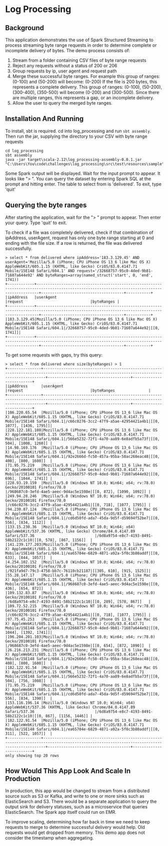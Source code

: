 # Log Processing

## Background

This application demonstrates the use of Spark Structured Streaming to process streaming byte range requests in order
to determine complete or incomplete delivery of bytes. The demo process consists of:

1. Stream from a folder containing CSV files of byte range requests
2. Reject any requests without a status of 200 or 206
3. Group requests by ip, user agent and request path
4. Merge these successful byte ranges. For example this group of ranges: (0-100) and (50-200) will become: (0-200)
    If the file is 200 bytes, this represents a complete delivery. This group of ranges: (0-100), (50-200), (300-400), (350-500)
    will become (0-200) and (300-500). Since there are multiple ranges, this represents a gap, or an incomplete delivery.
5. Allow the user to query the merged byte ranges.

## Installation And Running
To install, sbt is required. cd into log_processing and run `sbt assembly`. Then run the jar, supplying the directory to your CSV with byte range requests
```
cd log_processing
sbt assembly
java -jar target\scala-2.12\log_processing-assembly-0.0.1.jar "C:\Users\You\code\challenges\log_processing\src\test\resources\sample"
```
Some Spark output will be displayed. Wait for the input prompt to appear. It looks like "> ".
You can query the dataset by entering Spark SQL at the prompt and hitting enter. The table to select from is 'delivered'. 
To exit, type 'quit'

## Querying the byte ranges
After starting the application, wait for the "> " prompt to appear. Then enter your query. Type 'quit' to exit.

To check if a file was completely delivered, check if that combination of ipAddress, userAgent, request has only one
byte range starting at 0 and ending with the file size. If a row is returned, the file was delivered successfully.
```
> select * from delivered where ipAddress='183.3.129.45' AND userAgent='Mozilla/5.0 (iPhone; CPU iPhone OS 13_6 like Mac OS X) AppleWebKit/605.1.15 (KHTML, like Gecko) CriOS/83.0.4147.71 Mobile/15E148 Safari/604.1' AND request='/32668757-95c0-4ded-9b81-71607a644e92' AND byteRanges=array(named_struct('start', 0, 'end', 1741))
+------------+---------------------------------------------------------------------------------------------------------------------------------------------+-------------------------------------+-----------+
|ipAddress   |userAgent                                                                                                                                    |request                              |byteRanges |
+------------+---------------------------------------------------------------------------------------------------------------------------------------------+-------------------------------------+-----------+
|183.3.129.45|Mozilla/5.0 (iPhone; CPU iPhone OS 13_6 like Mac OS X) AppleWebKit/605.1.15 (KHTML, like Gecko) CriOS/83.0.4147.71 Mobile/15E148 Safari/604.1|/32668757-95c0-4ded-9b81-71607a644e92|[[0, 1741]]|
+------------+---------------------------------------------------------------------------------------------------------------------------------------------+-------------------------------------+-----------+
```

To get some requests with gaps, try this query:
```
> select * from delivered where size(byteRanges) > 1
+---------------+---------------------------------------------------------------------------------------------------------------------------------------------+-------------------------------------+-------------------------+
|ipAddress      |userAgent                                                                                                                                    |request                              |byteRanges               |
+---------------+---------------------------------------------------------------------------------------------------------------------------------------------+-------------------------------------+-------------------------+
|106.220.65.54  |Mozilla/5.0 (iPhone; CPU iPhone OS 13_6 like Mac OS X) AppleWebKit/605.1.15 (KHTML, like Gecko) CriOS/83.0.4147.71 Mobile/15E148 Safari/604.1|/c66c0276-3cc2-47f9-a5ae-42954421a4b1|[[0, 1077], [1436, 1795]]|
|228.122.181.108|Mozilla/5.0 (iPhone; CPU iPhone OS 13_6 like Mac OS X) AppleWebKit/605.1.15 (KHTML, like Gecko) CriOS/83.0.4147.71 Mobile/15E148 Safari/604.1|/566e5232-72f1-4a70-aa89-6e8adfb5a73f|[[0, 504], [1008, 1260]] |
|14.98.169.176  |Mozilla/5.0 (iPhone; CPU iPhone OS 13_6 like Mac OS X) AppleWebKit/605.1.15 (KHTML, like Gecko) CriOS/83.0.4147.71 Mobile/15E148 Safari/604.1|/92e2666d-fc50-457a-95ba-58ac268eac48|[[0, 400], [800, 1600]]  |
|71.95.75.219   |Mozilla/5.0 (iPhone; CPU iPhone OS 13_6 like Mac OS X) AppleWebKit/605.1.15 (KHTML, like Gecko) CriOS/83.0.4147.71 Mobile/15E148 Safari/604.1|/32668757-95c0-4ded-9b81-71607a644e92|[[0, 696], [1044, 1741]] |
|228.93.19.159  |Mozilla/5.0 (Windows NT 10.0; Win64; x64; rv:78.0) Gecko/20100101 Firefox/78.0                                                               |/968687c0-3efd-4ae5-aeec-9d4ac5e1598e|[[0, 872], [1090, 1092]] |
|249.94.28.246  |Mozilla/5.0 (Windows NT 10.0; Win64; x64; rv:78.0) Gecko/20100101 Firefox/78.0                                                               |/c66c0276-3cc2-47f9-a5ae-42954421a4b1|[[0, 718], [1077, 1795]] |
|94.230.87.124  |Mozilla/5.0 (iPhone; CPU iPhone OS 13_6 like Mac OS X) AppleWebKit/605.1.15 (KHTML, like Gecko) CriOS/83.0.4147.71 Mobile/15E148 Safari/604.1|/cd6d50fd-ada7-45da-9d5f-d59694f52be7|[[0, 556], [834, 1112]]  |
|133.15.230.36  |Mozilla/5.0 (Windows NT 10.0; Win64; x64) AppleWebKit/537.36 (KHTML, like Gecko) Chrome/84.0.4147.89 Safari/537.36                           |/6d8a9754-e8c7-4193-8491-58b2122c1c10|[[0, 578], [867, 1156]]  |
|141.239.177.203|Mozilla/5.0 (iPhone; CPU iPhone OS 13_6 like Mac OS X) AppleWebKit/605.1.15 (KHTML, like Gecko) CriOS/83.0.4147.71 Mobile/15E148 Safari/604.1|/ea65704e-6829-4871-a92a-5f0c3b80addf|[[0, 633], [844, 1057]]  |
|4.254.102.152  |Mozilla/5.0 (Windows NT 10.0; Win64; x64; rv:78.0) Gecko/20100101 Firefox/78.0                                                               |/921fa9d7-79c3-4758-bb7c-76110cb21187|[[305, 610], [915, 1525]]|
|55.28.147.17   |Mozilla/5.0 (iPhone; CPU iPhone OS 13_6 like Mac OS X) AppleWebKit/605.1.15 (KHTML, like Gecko) CriOS/83.0.4147.71 Mobile/15E148 Safari/604.1|/968687c0-3efd-4ae5-aeec-9d4ac5e1598e|[[0, 436], [654, 872]]   |
|109.132.83.87  |Mozilla/5.0 (Windows NT 10.0; Win64; x64; rv:78.0) Gecko/20100101 Firefox/78.0                                                               |/6d8a9754-e8c7-4193-8491-58b2122c1c10|[[0, 289], [578, 867]]   |
|109.72.52.215  |Mozilla/5.0 (Windows NT 10.0; Win64; x64; rv:78.0) Gecko/20100101 Firefox/78.0                                                               |/c66c0276-3cc2-47f9-a5ae-42954421a4b1|[[0, 718], [1077, 1795]] |
|97.75.45.253   |Mozilla/5.0 (iPhone; CPU iPhone OS 13_6 like Mac OS X) AppleWebKit/605.1.15 (KHTML, like Gecko) CriOS/83.0.4147.71 Mobile/15E148 Safari/604.1|/32668757-95c0-4ded-9b81-71607a644e92|[[0, 1044], [1392, 1741]]|
|196.204.201.103|Mozilla/5.0 (Windows NT 10.0; Win64; x64; rv:78.0) Gecko/20100101 Firefox/78.0                                                               |/968687c0-3efd-4ae5-aeec-9d4ac5e1598e|[[0, 654], [872, 1090]]  |
|26.216.213.231 |Mozilla/5.0 (iPhone; CPU iPhone OS 13_6 like Mac OS X) AppleWebKit/605.1.15 (KHTML, like Gecko) CriOS/83.0.4147.71 Mobile/15E148 Safari/604.1|/92e2666d-fc50-457a-95ba-58ac268eac48|[[0, 400], [800, 1600]]  |
|182.122.91.54  |Mozilla/5.0 (iPhone; CPU iPhone OS 13_6 like Mac OS X) AppleWebKit/605.1.15 (KHTML, like Gecko) CriOS/83.0.4147.71 Mobile/15E148 Safari/604.1|/566e5232-72f1-4a70-aa89-6e8adfb5a73f|[[0, 504], [756, 1008]]  |
|71.95.75.219   |Mozilla/5.0 (iPhone; CPU iPhone OS 13_6 like Mac OS X) AppleWebKit/605.1.15 (KHTML, like Gecko) CriOS/83.0.4147.71 Mobile/15E148 Safari/604.1|/cd6d50fd-ada7-45da-9d5f-d59694f52be7|[[0, 556], [834, 1390]]  |
|153.116.196.14 |Mozilla/5.0 (Windows NT 10.0; Win64; x64) AppleWebKit/537.36 (KHTML, like Gecko) Chrome/84.0.4147.89 Safari/537.36                           |/6d8a9754-e8c7-4193-8491-58b2122c1c10|[[0, 867], [1156, 1446]] |
|182.122.91.54  |Mozilla/5.0 (iPhone; CPU iPhone OS 13_6 like Mac OS X) AppleWebKit/605.1.15 (KHTML, like Gecko) CriOS/83.0.4147.71 Mobile/15E148 Safari/604.1|/ea65704e-6829-4871-a92a-5f0c3b80addf|[[0, 311], [522, 1057]]  |
+---------------+---------------------------------------------------------------------------------------------------------------------------------------------+-------------------------------------+-------------------------+
only showing top 20 rows
```

## How Would This App Look And Scale In Production
In production, this app would be changed to stream from a distributed source such as S3 or Kafka, and write to one or more 
sinks such as ElasticSearch and S3.
There would be a separate application to query the output sink for delivery statuses, such as a microservice that queries ElasticSearch.
The Spark app itself could run on EMR.

To improve scaling, determining how far back in time we need to keep requests to merge to determine successful delivery would help.
Old requests would get dropped from memory. This demo app does not consider the timestamp when aggregating.
